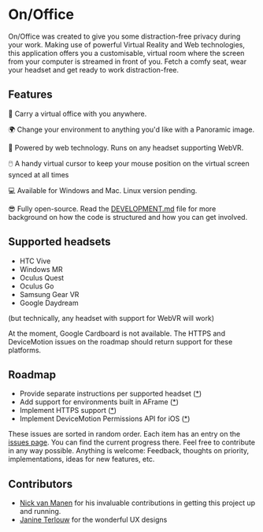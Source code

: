 # On/Office

On/Office was created to give you some distraction-free privacy during your work. Making use of powerful Virtual Reality and Web technologies, this application offers you a customisable, virtual room where the screen from your computer is streamed in front of you. Fetch a comfy seat, wear your headset and get ready to work distraction-free.

## Features

🏢 Carry a virtual office with you anywhere.

🌍 Change your environment to anything you'd like with a Panoramic image.

🔗 Powered by web technology. Runs on any headset supporting WebVR.

🖱️ A handy virtual cursor to keep your mouse position on the virtual screen synced at all times

💻 Available for Windows and Mac. Linux version pending.

😎 Fully open-source. Read the [DEVELOPMENT.md](./DEVELOPMENT.md) file for more background on how the code is structured and how you can get involved.

## Supported headsets

* HTC Vive
* Windows MR
* Oculus Quest
* Oculus Go
* Samsung Gear VR
* Google Daydream

(but technically, any headset with support for WebVR will work)

At the moment, Google Cardboard is not available. The HTTPS and DeviceMotion issues on the roadmap should return support for these platforms.

## Roadmap

* Provide separate instructions per supported headset ([*](https://github.com/rvdleun/onoffice/issues/2))
* Add support for environments built in AFrame ([*](https://github.com/rvdleun/onoffice/issues/6))
* Implement HTTPS support ([*](https://github.com/rvdleun/onoffice/issues/16))
* Implement DeviceMotion Permissions API for iOS ([*](https://github.com/rvdleun/onoffice/issues/20))

These issues are sorted in random order. Each item has an entry on the [issues page](https://github.com/rvdleun/onoffice/issues). You can find the current progress there. Feel free to contribute in any way possible. Anything is welcome: Feedback, thoughts on priority, implementations, ideas for new features, etc.

## Contributors

- [Nick van Manen](https://www.linkedin.com/in/nvanmanen/) for his invaluable contributions in getting this project up and running.
- [Janine Terlouw](http://janineterlouw.nl) for the wonderful UX designs

